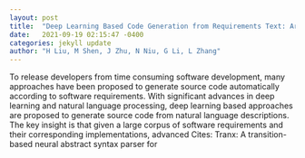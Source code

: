 ```yaml
---
layout: post
title:  "Deep Learning Based Code Generation from Requirements Text: Are We There Yet?"
date:   2021-09-19 02:15:47 -0400
categories: jekyll update
author: "H Liu, M Shen, J Zhu, N Niu, G Li, L Zhang"
---
```

To release developers from time consuming software development, many approaches have been proposed to generate source code automatically according to software requirements. With significant advances in deep learning and natural language processing, deep learning based approaches are proposed to generate source code from natural language descriptions. The key insight is that given a large corpus of software requirements and their corresponding implementations, advanced Cites: Tranx: A transition-based neural abstract syntax parser for